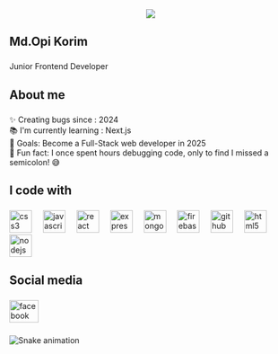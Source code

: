 <div align="center">
  <img height="" src="https://img.freepik.com/free-vector/gradient-business-linkedin-banner_23-2150091566.jpg?t=st=1736309878~exp=1736313478~hmac=1f254682e97f9353e6460c52f2f5f6bc1c4229b926694aefca93bb9fb4dc8544&w=826"  />
</div>


<h2 align="left">Md.Opi Korim</h2>

###

<p align="left">Junior Frontend Developer</p>

###

<h2 align="left">About me</h2>

###

<p align="left">✨ Creating bugs since : 2024<br>📚 I'm currently learning : Next.js<br>🎯 Goals: Become a Full-Stack web developer in 2025<br>🎲 Fun fact: I once spent hours debugging code, only to find I missed a semicolon! 😅</p>

###

<h2 align="left">I code with</h2>

###

<div align="left">
  <img src="https://cdn.jsdelivr.net/gh/devicons/devicon/icons/css3/css3-original.svg" height="40" alt="css3 logo"  />
  <img width="12" />
  <img src="https://cdn.jsdelivr.net/gh/devicons/devicon/icons/javascript/javascript-original.svg" height="40" alt="javascript logo"  />
  <img width="12" />
  <img src="https://cdn.jsdelivr.net/gh/devicons/devicon/icons/react/react-original.svg" height="40" alt="react logo"  />
  <img width="12" />
  <img src="https://cdn.jsdelivr.net/gh/devicons/devicon/icons/express/express-original.svg" height="40" alt="express logo"  />
  <img width="12" />
  <img src="https://cdn.jsdelivr.net/gh/devicons/devicon/icons/mongodb/mongodb-original.svg" height="40" alt="mongodb logo"  />
  <img width="12" />
  <img src="https://cdn.jsdelivr.net/gh/devicons/devicon/icons/firebase/firebase-plain.svg" height="40" alt="firebase logo"  />
  <img width="12" />
  <img src="https://cdn.jsdelivr.net/gh/devicons/devicon/icons/github/github-original.svg" height="40" alt="github logo"  />
  <img width="12" />
  <img src="https://cdn.jsdelivr.net/gh/devicons/devicon/icons/html5/html5-original.svg" height="40" alt="html5 logo"  />
  <img width="12" />
  <img src="https://cdn.jsdelivr.net/gh/devicons/devicon/icons/nodejs/nodejs-original.svg" height="40" alt="nodejs logo"  />
</div>

###

<h2 align="left">Social media</h2>

###

<div align="left">
  <a href="https://www.facebook.com/md.opi.185576" target="_blank">
    <img src="https://raw.githubusercontent.com/maurodesouza/profile-readme-generator/master/src/assets/icons/social/facebook/default.svg" width="52" height="40" alt="facebook logo"  />
  </a>
</div>

###


###

<img src="https://raw.githubusercontent.com/mdopi2024/mdopi2024/output/snake.svg" alt="Snake animation" />

###
